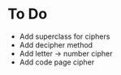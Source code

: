 # To Do

* Add superclass for ciphers
* Add decipher method
* Add letter -> number cipher
* Add code page cipher

